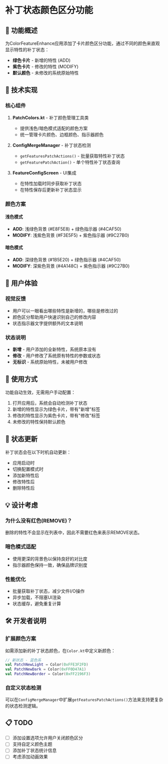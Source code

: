 # 补丁状态颜色区分功能

## 🎨 功能概述

为ColorFeatureEnhance应用添加了卡片颜色区分功能，通过不同的颜色来直观显示特性的补丁状态：

- **绿色卡片** - 新增的特性 (ADD)
- **紫色卡片** - 修改的特性 (MODIFY)  
- **默认颜色** - 未修改的系统原始特性

## 🔧 技术实现

### 核心组件

1. **PatchColors.kt** - 补丁颜色管理工具类
   - 提供浅色/暗色模式适配的颜色方案
   - 统一管理卡片颜色、边框颜色、指示器颜色

2. **ConfigMergeManager** - 补丁状态检测
   - `getFeaturesPatchActions()` - 批量获取特性补丁状态
   - `getFeaturePatchAction()` - 单个特性补丁状态查询

3. **FeatureConfigScreen** - UI集成
   - 在特性加载时同步获取补丁状态
   - 在特性保存后更新补丁状态显示

### 颜色方案

#### 浅色模式
- **ADD**: 浅绿色背景 (#E8F5E8) + 绿色指示器 (#4CAF50)
- **MODIFY**: 浅紫色背景 (#F3E5F5) + 紫色指示器 (#9C27B0)

#### 暗色模式  
- **ADD**: 深绿色背景 (#1B5E20) + 绿色指示器 (#4CAF50)
- **MODIFY**: 深紫色背景 (#4A148C) + 紫色指示器 (#9C27B0)

## 📱 用户体验

### 视觉反馈
- 用户可以一眼看出哪些特性是新增的，哪些是修改过的
- 颜色区分帮助用户快速识别自己的修改内容
- 状态指示器文字提供额外的文本说明

### 状态说明
- **新增** - 用户添加的全新特性，系统原本没有
- **修改** - 用户修改了系统原有特性的参数或状态
- **无标识** - 系统原始特性，未被用户修改

## 🚀 使用方式

功能自动生效，无需用户手动配置：

1. 打开应用后，系统会自动检测补丁状态
2. 新增的特性显示为绿色卡片，带有"新增"标签
3. 修改的特性显示为紫色卡片，带有"修改"标签
4. 未修改的特性保持默认颜色

## 🔄 状态更新

补丁状态会在以下时机自动更新：
- 应用启动时
- 切换配置模式时
- 添加新特性后
- 修改特性后
- 删除特性后

## 💡 设计考虑

### 为什么没有红色(REMOVE)？
删除的特性不会显示在列表中，因此不需要红色来表示REMOVE状态。

### 暗色模式适配
- 使用更深的背景色以保持良好的对比度
- 指示器颜色保持一致，确保品牌识别度

### 性能优化
- 批量获取补丁状态，减少文件I/O操作
- 异步加载，不阻塞UI渲染
- 状态缓存，避免重复计算

## 🛠️ 开发者说明

### 扩展颜色方案
如需添加新的补丁状态颜色，在`Color.kt`中定义新颜色：

```kotlin
// 新状态 - 蓝色系
val PatchNewLight = Color(0xFFE3F2FD)
val PatchNewDark = Color(0xFF0D47A1) 
val PatchNewBorder = Color(0xFF2196F3)
```

### 自定义状态检测
可以在`ConfigMergeManager`中扩展`getFeaturesPatchActions()`方法来支持更复杂的状态检测逻辑。

## 📋 TODO

- [ ] 添加设置选项允许用户关闭颜色区分
- [ ] 支持自定义颜色主题
- [ ] 添加补丁状态统计信息
- [ ] 考虑添加动画效果
